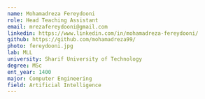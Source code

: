 ```yaml
---
name: Mohamadreza Fereydooni
role: Head Teaching Assistant
email: mrezafereydooni@gmail.com
linkedin: https://www.linkedin.com/in/mohamadreza-fereydooni/
github: https://github.com/mohamadreza99/
photo: fereydooni.jpg
lab: MLL
university: Sharif University of Technology
degree: MSc
ent_year: 1400
major: Computer Engineering
field: Artificial Intelligence
---
```


